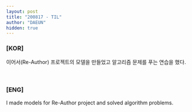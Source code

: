 ```yaml
---
layout: post
title: "200817 - TIL"
author: "DAEUN"
hidden: true
---
```


### [KOR]
이어서(Re-Author) 프로젝트의 모델을 만들었고 알고리즘 문제를 푸는 연습을 했다.
<br><br><br>
### [ENG]
I made models for Re-Author project and solved algorithm problems.